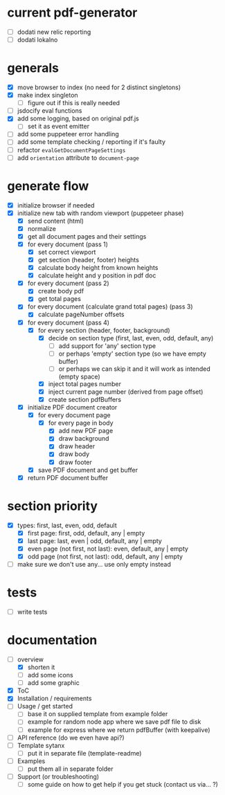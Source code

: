 # current pdf-generator
- [ ] dodati new relic reporting
- [ ] dodati lokalno

# generals
- [x] move browser to index (no need for 2 distinct singletons)
- [x] make index singleton
  - [ ] figure out if this is really needed
- [ ] jsdocify eval functions
- [x] add some logging, based on original pdf.js
  - [ ] set it as event emitter
- [ ] add some puppeteer error handling
- [ ] add some template checking / reporting if it's faulty
- [ ] refactor `evalGetDocumentPageSettings`
- [ ] add `orientation` attribute to `document-page`

# generate flow
- [x] initialize browser if needed
- [x] initialize new tab with random viewport (puppeteer phase)
  - [x] send content (html)
  - [x] normalize
  - [x] get all document pages and their settings
  - [x] for every document (pass 1)
    - [x] set correct viewport
    - [x] get section (header, footer) heights
    - [x] calculate body height from known heights
    - [x] calculate height and y position in pdf doc
  - [x] for every document (pass 2)
    - [x] create body pdf
    - [x] get total pages
  - [x] for every document (calculate grand total pages) (pass 3)
    - [x] calculate pageNumber offsets
  - [x] for every document (pass 4)
    - [x] for every section (header, footer, background)
      - [x] decide on section type (first, last, even, odd, default, any)
        - [ ] add support for 'any' section type
        - [ ] or perhaps 'empty' section type (so we have empty buffer)
        - [ ] or perhaps we can skip it and it will work as intended (empty space)
      - [x] inject total pages number
      - [x] inject current page number (derived from page offset)
      - [x] create section pdfBuffers
  - [x] initialize PDF document creator
    - [x] for every document page
      - [x] for every page in body
        - [x] add new PDF page
        - [x] draw background
        - [x] draw header
        - [x] draw body
        - [x] draw footer
    - [x] save PDF document and get buffer
  - [x] return PDF document buffer

# section priority
- [x] types: first, last, even, odd, default
  - [x] first page: first, odd, default, any | empty
  - [x] last page: last, even | odd, default, any | empty
  - [x] even page (not first, not last): even, default, any | empty
  - [x] odd page (not first, not last): odd, default, any | empty
- [ ] make sure we don't use any... use only empty instead

# tests
- [ ] write tests

# documentation
- [ ] overview
  - [x] shorten it
  - [ ] add some icons
  - [ ] add some graphic
- [x] ToC
- [x] Installation / requirements
- [ ] Usage / get started
  - [ ] base it on supplied template from example folder
  - [ ] example for random node app where we save pdf file to disk
  - [ ] example for express where we return pdfBuffer (with keepalive)
- [ ] API reference (do we even have api?)
- [ ] Template sytanx
  - [ ] put it in separate file (template-readme)
- [ ] Examples
  - [ ] put them all in separate folder
- [ ] Support (or troubleshooting)
  - [ ] some guide on how to get help if you get stuck (contact us via... ?)
